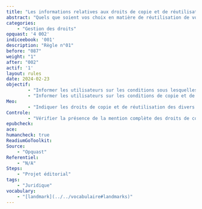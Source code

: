 ```yaml
---
title: "Les informations relatives aux droits de copie et de réutilisation sont disponibles" 
abstract: "Quels que soient vos choix en matière de réutilisation de vos contenus, il est essentiel d’informer les personnes sur leurs droits dans ce domaine."
categories: 
    - "Gestion des droits"
opquast: '4 002'
indiceebook: '001'
description: "Règle n°01"
before: "087"
weight: "1"
after: "002"
actif: '1'
layout: rules
date: 2024-02-23
objectif: 
        - "Informer les utilisateurs sur les conditions sous lesquelles sont publiés les contenus."
        - "Informer les utilisateurs sur les conditions de copie et de réutilisation."
Meo: 
        - "Indiquer les droits de copie et de réutilisation des divers éléments du livre sur une ou plusieurs page dédiées et identifiées telles quelles (page de copyrights et page de crédits)."
Controle: 
        - "Vérifier la présence de la mention complète des droits de copie et de réutilisation dans une ou plusieurs pages dédiées accessibles par la table des matières ou via un ou des points de repère (landmark)."
epubcheck: 
ace: 
humancheck: true
ReadiumGoToolkit: 
Source: 
    - "Opquast"
Referentiel: 
    - "N/A"
Steps: 
    - "Projet éditorial"
tags: 
    - "Juridique"
vocabulary: 
    - "[landmark](../../vocabulaire#landmarks)"
---
```


